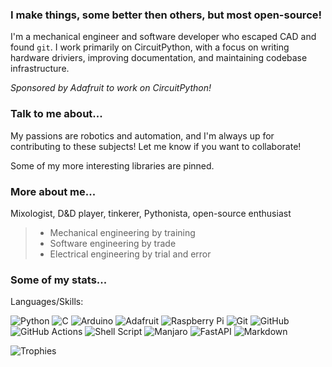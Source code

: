 ### I make things, some better then others, but most open-source!

I'm a mechanical engineer and software developer who escaped CAD and found `git`.  I work primarily on
CircuitPython, with a focus on writing hardware driviers, improving documentation,
and maintaining codebase infrastructure.

*Sponsored by Adafruit to work on CircuitPython!*

### Talk to me about...

My passions are robotics and automation, and I'm always up for contributing to these
subjects! Let me know if you want to collaborate!

Some of my more interesting libraries are pinned.

### More about me...

Mixologist, D&D player, tinkerer, Pythonista, open-source enthusiast

> - Mechanical engineering by training
> - Software engineering by trade
> - Electrical engineering by trial and error

### Some of my stats...

Languages/Skills:

![Python](https://img.shields.io/badge/python-3670A0?style=for-the-badge&logo=python&logoColor=ffdd54)
![C](https://img.shields.io/badge/C-00599C?style=for-the-badge&logo=c&logoColor=white)
![Arduino](https://img.shields.io/badge/-Arduino-00979D?style=for-the-badge&logo=Arduino&logoColor=white)
![Adafruit](https://img.shields.io/badge/adafruit-000000?style=for-the-badge&logo=adafruit&logoColor=white)
![Raspberry Pi](https://img.shields.io/badge/-RaspberryPi-C51A4A?style=for-the-badge&logo=Raspberry-Pi)
![Git](https://img.shields.io/badge/git-%23F05033.svg?style=for-the-badge&logo=git&logoColor=white)
![GitHub](https://img.shields.io/badge/github-%23121011.svg?style=for-the-badge&logo=github&logoColor=white)
![GitHub Actions](https://img.shields.io/badge/github%20actions-%232671E5.svg?style=for-the-badge&logo=githubactions&logoColor=white)
![Shell Script](https://img.shields.io/badge/shell_script-%23121011.svg?style=for-the-badge&logo=gnu-bash&logoColor=white)
![Manjaro](https://img.shields.io/badge/Manjaro-35BF5C?style=for-the-badge&logo=Manjaro&logoColor=white)
![FastAPI](https://img.shields.io/badge/fastapi-109989?style=for-the-badge&logo=FASTAPI&logoColor=white)
![Markdown](https://img.shields.io/badge/Markdown-000000?style=for-the-badge&logo=markdown&logoColor=white)

![Trophies](https://github-profile-trophy.vercel.app/?username=tekktrik)

<!---
tekktrik/tekktrik is a ✨ special ✨ repository because its `README.md` (this file) appears on your GitHub profile.
You can click the Preview link to take a look at your changes.
--->
